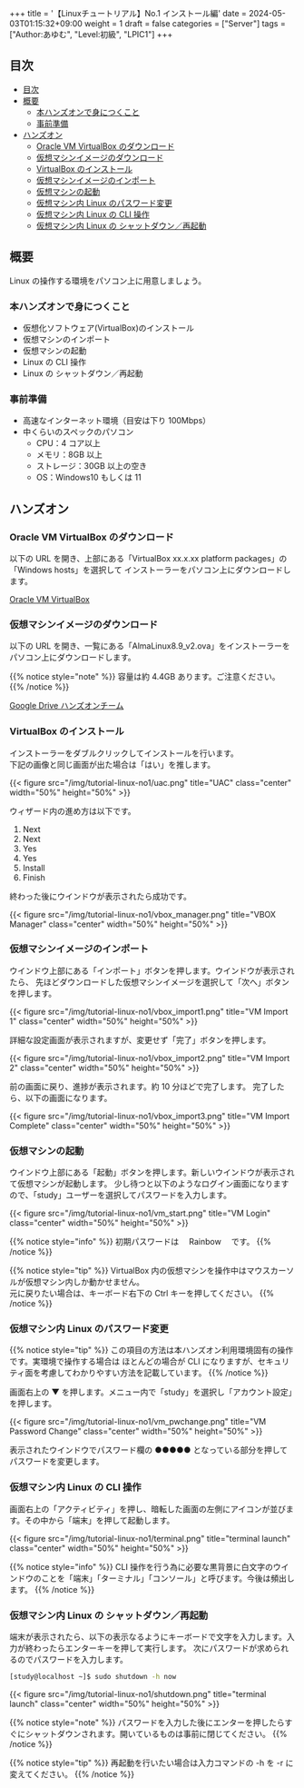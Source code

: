 +++
title = '【Linuxチュートリアル】No.1 インストール編'
date = 2024-05-03T01:15:32+09:00
weight = 1
draft = false
categories = ["Server"]
tags = ["Author:あゆむ", "Level:初級", "LPIC1"]
+++

## 目次

- [目次](#目次)
- [概要](#概要)
  - [本ハンズオンで身につくこと](#本ハンズオンで身につくこと)
  - [事前準備](#事前準備)
- [ハンズオン](#ハンズオン)
  - [Oracle VM VirtualBox のダウンロード](#oracle-vm-virtualbox-のダウンロード)
  - [仮想マシンイメージのダウンロード](#仮想マシンイメージのダウンロード)
  - [VirtualBox のインストール](#virtualbox-のインストール)
  - [仮想マシンイメージのインポート](#仮想マシンイメージのインポート)
  - [仮想マシンの起動](#仮想マシンの起動)
  - [仮想マシン内 Linux のパスワード変更](#仮想マシン内-linux-のパスワード変更)
  - [仮想マシン内 Linux の CLI 操作](#仮想マシン内-linux-の-cli-操作)
  - [仮想マシン内 Linux の シャットダウン／再起動](#仮想マシン内-linux-の-シャットダウン再起動)

## 概要

Linux の操作する環境をパソコン上に用意しましょう。

### 本ハンズオンで身につくこと

- 仮想化ソフトウェア(VirtualBox)のインストール
- 仮想マシンのインポート
- 仮想マシンの起動
- Linux の CLI 操作
- Linux の シャットダウン／再起動

### 事前準備

- 高速なインターネット環境（目安は下り 100Mbps）
- 中くらいのスペックのパソコン
  - CPU：4 コア以上
  - メモリ：8GB 以上
  - ストレージ：30GB 以上の空き
  - OS：Windows10 もしくは 11

## ハンズオン

### Oracle VM VirtualBox のダウンロード

以下の URL を開き、上部にある「VirtualBox xx.x.xx platform packages」の「Windows hosts」を選択して
インストーラーをパソコン上にダウンロードします。

[Oracle VM VirtualBox](https://www.virtualbox.org/wiki/Downloads)

### 仮想マシンイメージのダウンロード

以下の URL を開き、一覧にある「AlmaLinux8.9_v2.ova」をインストーラーをパソコン上にダウンロードします。

{{% notice style="note" %}}
容量は約 4.4GB あります。ご注意ください。
{{% /notice %}}

[Google Drive ハンズオンチーム](https://drive.google.com/drive/folders/1fWVWWtukEUQca8SfQ2roBza9jYE5-fMd?usp=sharing)

### VirtualBox のインストール

インストーラーをダブルクリックしてインストールを行います。  
下記の画像と同じ画面が出た場合は「はい」を推します。

{{< figure src="/img/tutorial-linux-no1/uac.png" title="UAC" class="center" width="50%" height="50%" >}}

ウィザード内の進め方は以下です。

1. Next
2. Next
3. Yes
4. Yes
5. Install
6. Finish

終わった後にウインドウが表示されたら成功です。

{{< figure src="/img/tutorial-linux-no1/vbox_manager.png" title="VBOX Manager" class="center" width="50%" height="50%" >}}

### 仮想マシンイメージのインポート

ウインドウ上部にある「インポート」ボタンを押します。ウインドウが表示されたら、
先ほどダウンロードした仮想マシンイメージを選択して「次へ」ボタンを押します。

{{< figure src="/img/tutorial-linux-no1/vbox_import1.png" title="VM Import 1" class="center" width="50%" height="50%" >}}

詳細な設定画面が表示されますが、変更せず「完了」ボタンを押します。

{{< figure src="/img/tutorial-linux-no1/vbox_import2.png" title="VM Import 2" class="center" width="50%" height="50%" >}}

前の画面に戻り、進捗が表示されます。約 10 分ほどで完了します。
完了したら、以下の画面になります。

{{< figure src="/img/tutorial-linux-no1/vbox_import3.png" title="VM Import Complete" class="center" width="50%" height="50%" >}}

### 仮想マシンの起動

ウインドウ上部にある「起動」ボタンを押します。新しいウインドウが表示されて仮想マシンが起動します。
少し待つと以下のようなログイン画面になりますので、「study」ユーザーを選択してパスワードを入力します。

{{< figure src="/img/tutorial-linux-no1/vm_start.png" title="VM Login" class="center" width="50%" height="50%" >}}

{{% notice style="info" %}}
初期パスワードは　 Rainbow 　です。
{{% /notice %}}

{{% notice style="tip" %}}
VirtualBox 内の仮想マシンを操作中はマウスカーソルが仮想マシン内しか動かせません。  
元に戻りたい場合は、キーボード右下の Ctrl キーを押してください。
{{% /notice %}}

### 仮想マシン内 Linux のパスワード変更

{{% notice style="tip" %}}
この項目の方法は本ハンズオン利用環境固有の操作です。実環境で操作する場合は
ほとんどの場合が CLI になりますが、セキュリティ面を考慮してわかりやすい方法を記載しています。
{{% /notice %}}

画面右上の ▼ を押します。メニュー内で「study」を選択し「アカウント設定」を押します。

{{< figure src="/img/tutorial-linux-no1/vm_pwchange.png" title="VM Password Change" class="center" width="50%" height="50%" >}}

表示されたウインドウでパスワード欄の ●●●●● となっている部分を押してパスワードを変更します。

### 仮想マシン内 Linux の CLI 操作

画面右上の「アクティビティ」を押し、暗転した画面の左側にアイコンが並びます。その中から「端末」を押して起動します。

{{< figure src="/img/tutorial-linux-no1/terminal.png" title="terminal launch" class="center" width="50%" height="50%" >}}

{{% notice style="info" %}}
CLI 操作を行う為に必要な黒背景に白文字のウインドウのことを「端末」「ターミナル」「コンソール」と呼びます。今後は頻出します。
{{% /notice %}}

### 仮想マシン内 Linux の シャットダウン／再起動

端末が表示されたら、以下の表示なるようにキーボードで文字を入力します。入力が終わったらエンターキーを押して実行します。
次にパスワードが求められるのでパスワードを入力します。

```bash
[study@localhost ~]$ sudo shutdown -h now
```

{{< figure src="/img/tutorial-linux-no1/shutdown.png" title="terminal launch" class="center" width="50%" height="50%" >}}

{{% notice style="note" %}}
パスワードを入力した後にエンターを押したらすぐにシャットダウンされます。開いているものは事前に閉じてください。
{{% /notice %}}

{{% notice style="tip" %}}
再起動を行いたい場合は入力コマンドの -h を -r に変えてください。
{{% /notice %}}
